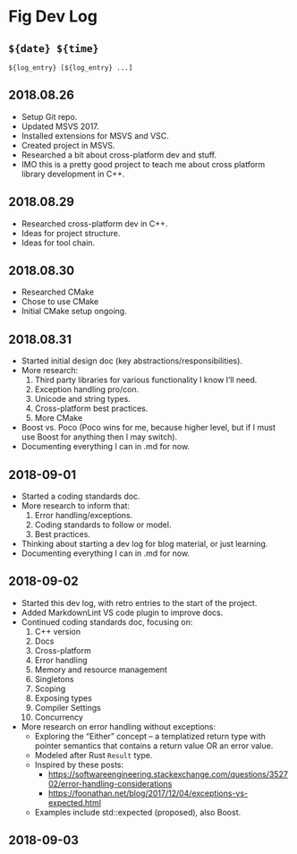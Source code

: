 # Fig Dev Log

## `${date} ${time}`

`${log_entry} [${log_entry} ...]`

## 2018.08.26

- Setup Git repo.
- Updated MSVS 2017.
- Installed extensions for MSVS and VSC.
- Created project in MSVS.
- Researched a bit about cross-platform dev and stuff.
- IMO this is a pretty good project to teach me about cross platform library development in C++. 

## 2018.08.29

- Researched cross-platform dev in C++.
- Ideas for project structure.
- Ideas for tool chain.

## 2018.08.30

- Researched CMake
- Chose to use CMake
- Initial CMake setup ongoing.

## 2018.08.31

- Started initial design doc (key abstractions/responsibilities).
- More research:
  1. Third party libraries for various functionality I know I’ll need.
  1. Exception handling pro/con.
  1. Unicode and string types.
  1. Cross-platform best practices.
  1. More CMake
- Boost vs. Poco (Poco wins for me, because higher level, but if I must use Boost for anything then I may switch).
- Documenting everything I can in .md for now.

## 2018-09-01

- Started a coding standards doc.
- More research to inform that:
  1. Error handling/exceptions.
  1. Coding standards to follow or model.
  1. Best practices.
- Thinking about starting a dev log for blog material, or just learning.
- Documenting everything I can in .md for now.

## 2018-09-02

- Started this dev log, with retro entries to the start of the project.
- Added MarkdownLint VS code plugin to improve docs.
- Continued coding standards doc, focusing on:
  1. C++ version
  1. Docs
  1. Cross-platform
  1. Error handling
  1. Memory and resource management
  1. Singletons
  1. Scoping
  1. Exposing types
  1. Compiler Settings
  1. Concurrency
- More research on error handling without exceptions:
  - Exploring the “Either” concept – a templatized return type with pointer semantics that contains a return value OR an error value.
  - Modeled after Rust `Result` type.
  - Inspired by these posts:
    - https://softwareengineering.stackexchange.com/questions/352702/error-handling-considerations
    - https://foonathan.net/blog/2017/12/04/exceptions-vs-expected.html
  - Examples include std::expected (proposed), also Boost.

## 2018-09-03



